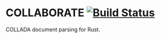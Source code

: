 # COLLABORATE [![Build Status](https://travis-ci.org/excaliburHisSheath/COLLABORATE.svg?branch=master)](https://travis-ci.org/excaliburHisSheath/collaborate)

COLLADA document parsing for Rust.
